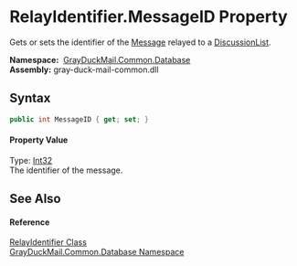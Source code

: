 RelayIdentifier.MessageID Property
==================================
Gets or sets the identifier of the [Message][1] relayed to a [DiscussionList][2].

  **Namespace:**  [GrayDuckMail.Common.Database][3]  
  **Assembly:** gray-duck-mail-common.dll

Syntax
------

```csharp
public int MessageID { get; set; }
```

#### Property Value
Type: [Int32][4]  
 The identifier of the message. 

See Also
--------

#### Reference
[RelayIdentifier Class][5]  
[GrayDuckMail.Common.Database Namespace][3]  

[1]: Message.md
[2]: ../DiscussionList/README.md
[3]: ../README.md
[4]: https://docs.microsoft.com/dotnet/api/system.int32
[5]: README.md